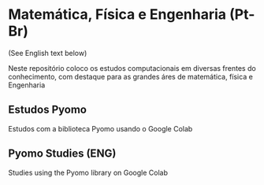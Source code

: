 # Matemática, Física e Engenharia (Pt-Br) 

(See English text below)

Neste repositório coloco os estudos computacionais em diversas frentes do conhecimento, com destaque para as grandes áres de matemática, física e Engenharia

## Estudos Pyomo
Estudos com a biblioteca Pyomo usando o Google Colab

## Pyomo Studies (ENG)
Studies using the Pyomo library on Google Colab
